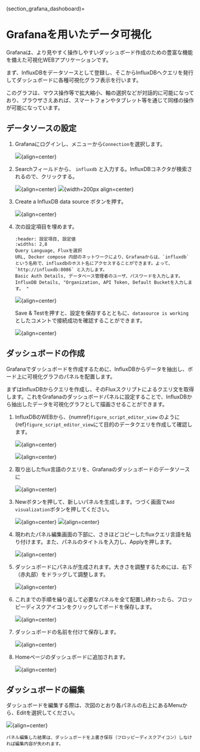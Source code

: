 (section_grafana_dashoboard)=
# Grafanaを用いたデータ可視化

Grafanaは、より見やすく操作しやすいダッシュボード作成のための豊富な機能を備えた可視化WEBアプリケーションです。

まず、InfluxDBをデータソースとして登録し、そこからInfluxDBへクエリを発行してダッシュボードに各種可視化グラフ表示を行います。

このグラフは、マウス操作等で拡大縮小、軸の選択などが対話的に可能になっており、ブラウザさえあれば、スマートフォンやタブレット等を通じて同様の操作が可能になっています。

## データソースの設定

1. Grafanaにログインし、メニューから`Connection`を選択します。

    ![](assets/2023-06-20-18-27-57.png){align=center}

2. Searchフィールドから、 `influxdb` と入力する。InfluxDBコネクタが検索されるので、クリックする。

    ![](assets/2023-06-20-18-30-01.png){align=center}   ![](assets/2023-06-20-18-31-33.png){width=200px align=center}

3. Create a InfluxDB data source ボタンを押す。

    ![](assets/2023-06-20-18-35-49.png){align=center}

4. 次の設定項目を埋めます。

    ```{csv-table}
    :header: 設定項目, 設定値
    :widths: 2,8
    Query Language, Fluxを選択
    URL, Docker compose 内部のネットワークにより、Grafanaからは、`influxdb` という名称で、influxdbのホスト名にアクセスすることができます。よって、 `http://influxdb:8086` と入力します。
    Basic Auth Details, データベース管理者のユーザ、パスワードを入力します。
    InfluxDB Details, "Organization, API Token, Default Bucketを入力します。 "
    ```

    ![](assets/2023-06-20-18-47-43.png){align=center}

    Save & Testを押すと、設定を保存するとともに、`datasource is working` としたコメントで接続成功を確認することができます。

    ![](assets/2023-06-20-18-47-06.png){align=center}


## ダッシュボードの作成

Grafanaでダッシュボードを作成するために、InfluxDBからデータを抽出し、ボード上に可視化グラフのパネルを配置します。

まずはInfluxDBからクエリを作成し、そのFluxスクリプトによるクエリ文を取得します。これをGrafanaのダッシュボードパネルに設定することで、InfluxDBから抽出したデータを可視化グラフとして描画させることができます。

1. InfluxDBのWEBから、{numref}`figure_script_editor_view` のように{ref}`figure_script_editor_view`にて目的のデータクエリを作成して確認します。

    ![](assets/2023-06-20-19-07-19.png){align=center}

    ![](assets/2023-06-20-19-08-26.png){align=center}

2. 取り出したflux言語のクエリを、Grafanaのダッシュボードのデータソースに

    ![](assets/2023-06-20-19-02-21.png){align=center}

3. Newボタンを押して、新しいパネルを生成します。つづく画面で`Add visualization`ボタンを押してください。

    ![](assets/2023-06-20-19-02-46.png){align=center}
    ![](assets/2023-06-20-19-03-46.png){align=center}

4. 現われたパネル編集画面の下部に、さきほどコピーしたfluxクエリ言語を貼り付けます。また、パネルのタイトルを入力し、Applyを押します。

    ![](assets/2023-06-20-19-14-35.png){align=center}

5. ダッシュボードにパネルが生成されます。大きさを調整するためには、右下（赤丸部）をドラッグして調整します。

    ![](assets/2023-06-20-19-17-13.png){align=center}

6. これまでの手順を繰り返して必要なパネルを全て配置し終わったら、フロッピーディスクアイコンをクリックしてボードを保存します。

    ![](assets/2023-06-20-19-18-59.png){align=center}

7. ダッシュボードの名前を付けて保存します。

    ![](assets/2023-06-20-19-21-29.png){align=center}

8. Homeページのダッシュボードに追加されます。

    ![](assets/2023-06-20-19-24-11.png){align=center}


## ダッシュボードの編集

ダッシュボードを編集する際は、次図のとおり各パネルの右上にあるMenuから、Editを選択してください。

![](assets/2023-06-20-19-27-52.png){align=center}

```{warning}
パネル編集した結果は、ダッシュボードを上書き保存（フロッピーディスクアイコン）しなければ編集内容が失われます。
```